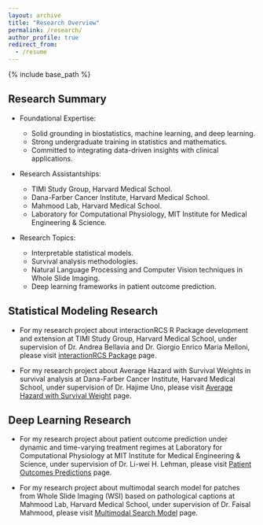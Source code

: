 ```yaml
---
layout: archive
title: "Research Overview"
permalink: /research/
author_profile: true
redirect_from:
  - /resume
---
```


{% include base_path %}

## Research Summary

* Foundational Expertise:
  * Solid grounding in biostatistics, machine learning, and deep learning.
  * Strong undergraduate training in statistics and mathematics.
  * Committed to integrating data-driven insights with clinical applications.

* Research Assistantships:
  * TIMI Study Group, Harvard Medical School.
  * Dana-Farber Cancer Institute, Harvard Medical School.
  * Mahmood Lab, Harvard Medical School.
  * Laboratory for Computational Physiology, MIT Institute for Medical Engineering & Science.

* Research Topics:
  * Interpretable statistical models.
  * Survival analysis methodologies.
  * Natural Language Processing and Computer Vision techniques in Whole Slide Imaging.
  * Deep learning frameworks in patient outcome prediction.


## Statistical Modeling Research

* For my research project about interactionRCS R Package development and extension at TIMI Study Group, Harvard Medical School, under supervision of Dr. Andrea Bellavia and Dr. Giorgio Enrico Maria Melloni, please visit [interactionRCS Package](https://kkevin821.github.io/interactionRCS_Package/) page.
  
* For my research project about Average Hazard with Survival Weights in survival analysis at Dana-Farber Cancer Institute, Harvard Medical School, under supervision of Dr. Hajime Uno, please visit [Average Hazard with Survival Weight](https://kkevin821.github.io/Average_Hazard/) page.

## Deep Learning Research

* For my research project about patient outcome prediction under dynamic and time-varying treatment regimes at Laboratory for Computational Physiology at MIT Institute for Medical Engineering & Science, under supervision of Dr. Li-wei H. Lehman, please visit [Patient Outcomes Predictions](https://kkevin821.github.io/Outcome_Predictions/) page.

* For my research project about multimodal search model for patches from Whole Slide Imaging (WSI) based on pathological captions at Mahmood Lab, Harvard Medical School, under supervision of Dr. Faisal Mahmood, please visit [Multimodal Search Model](https://kkevin821.github.io/Search_Model/) page.
